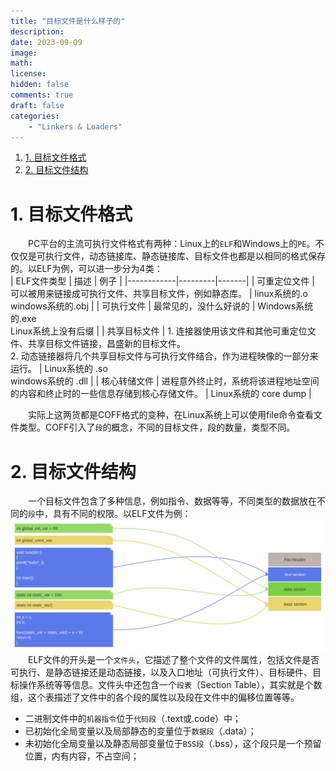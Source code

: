 ```yaml
---
title: "目标文件是什么样子的"
description: 
date: 2023-09-09
image: 
math: 
license: 
hidden: false
comments: true
draft: false
categories: 
    - "Linkers & Loaders"
---
```


1. [1. 目标文件格式](#1-目标文件格式)
2. [2. 目标文件结构](#2-目标文件结构)

# 1. 目标文件格式
&emsp;&emsp;PC平台的主流可执行文件格式有两种：Linux上的`ELF`和Windows上的`PE`。不仅仅是可执行文件，动态链接库、静态链接库、目标文件也都是以相同的格式保存的。以ELF为例，可以进一步分为4类：    
| ELF文件类型  | 描述    | 例子   |
|------------|---------|-------|
| 可重定位文件 | 可以被用来链接成可执行文件、共享目标文件，例如静态库。 | linux系统的.o <br> windows系统的.obj       |
| 可执行文件   | 最常见的，没什么好说的 | Windows系统的.exe <br> Linux系统上没有后缀 |
| 共享目标文件 | 1. 连接器使用该文件和其他可重定位文件、共享目标文件链接，昌盛新的目标文件。    <br>     2. 动态链接器将几个共享目标文件与可执行文件结合，作为进程映像的一部分来运行。 | Linux系统的 .so <br> windows系统的 .dll      |
| 核心转储文件 | 进程意外终止时，系统将该进程地址空间的内容和终止时的一些信息存储到核心存储文件。         | Linux系统的 core dump  |

&emsp;&emsp;实际上这两货都是COFF格式的变种，在Linux系统上可以使用file命令查看文件类型。COFF引入了`段`的概念，不同的目标文件，段的数量，类型不同。  

# 2. 目标文件结构   
&emsp;&emsp;一个目标文件包含了多种信息，例如指令、数据等等，不同类型的数据放在不同的`段`中，具有不同的权限。以ELF文件为例：    
![](object-file-structure.svg)  
&emsp;&emsp;ELF文件的开头是一个`文件头`，它描述了整个文件的文件属性，包括文件是否可执行、是静态链接还是动态链接，以及入口地址（可执行文件）、目标硬件、目标操作系统等等信息。文件头中还包含一个`段表`（Section Table），其实就是个数组，这个表描述了文件中的各个段的属性以及段在文件中的偏移位置等等。  
- 二进制文件中的`机器指令`位于`代码段`（.text或.code）中；  
- 已初始化全局变量以及局部静态的变量位于`数据段`（.data）；  
- 未初始化全局变量以及静态局部变量位于`BSS段`（.bss），这个段只是一个预留位置，内有内容，不占空间；    







